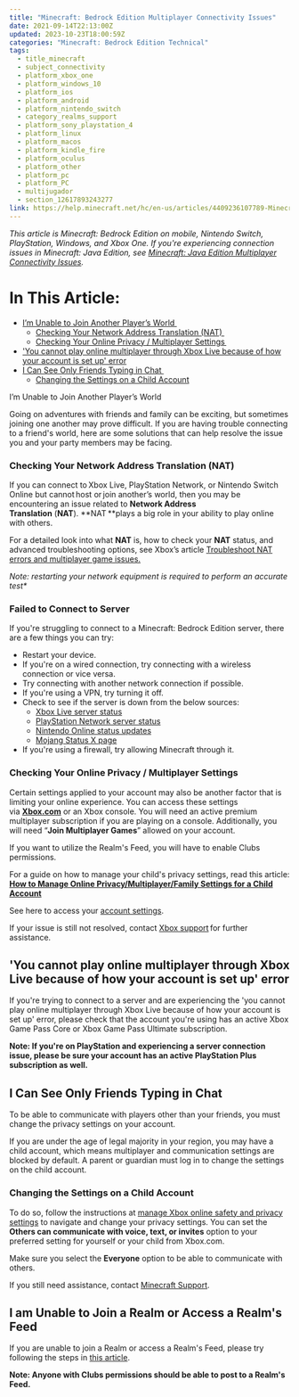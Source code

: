 ```yaml
---
title: "Minecraft: Bedrock Edition Multiplayer Connectivity Issues"
date: 2021-09-14T22:13:00Z
updated: 2023-10-23T18:00:59Z
categories: "Minecraft: Bedrock Edition Technical"
tags:
  - title_minecraft
  - subject_connectivity
  - platform_xbox_one
  - platform_windows_10
  - platform_ios
  - platform_android
  - platform_nintendo_switch
  - category_realms_support
  - platform_sony_playstation_4
  - platform_linux
  - platform_macos
  - platform_kindle_fire
  - platform_oculus
  - platform_other
  - platform_pc
  - platform_PC
  - multijugador
  - section_12617893243277
link: https://help.minecraft.net/hc/en-us/articles/4409236107789-Minecraft-Bedrock-Edition-Multiplayer-Connectivity-Issues
---
```


*This article is Minecraft: Bedrock Edition on mobile, Nintendo Switch, PlayStation, Windows, and Xbox One. If you're experiencing connection issues in Minecraft: Java Edition, see [Minecraft: Java Edition Multiplayer Connectivity Issues](https://help.minecraft.net/hc/en-us/articles/360034754052-Minecraft-Java-Edition-Multiplayer-Connection-Issues-).* 

# In This Article:

- [I’m Unable to Join Another Player’s World ](#h_01GK553R1R0TQ35HFBJE8NSK9Z)
  - [Checking Your Network Address Translation (NAT) ](#checking-yournetwork-address-translationnat)
  - [Checking Your Online Privacy / Multiplayer Settings ](#checking-your-online-privacy--multiplayer-settings)
- ['You cannot play online multiplayer through Xbox Live because of how your account is set up' error](#you-cannot-play-online-multiplayer-through-xbox-live-because-of-how-your-account-is-set-up-error)
- [I Can See Only Friends Typing in Chat ](#i-can-see-only-friends-typing-in-chat)
  - [Changing the Settings on a Child Account](#changing-the-settings-on-a-child-account)

<div class="aui-page-header">

<div class="aui-page-header-inner">

<div class="aui-page-header-actions">

<div id="issue-header-pager">

I’m Unable to Join Another Player’s World 

</div>

</div>

</div>

</div>

Going on adventures with friends and family can be exciting, but sometimes joining one another may prove difficult. If you are having trouble connecting to a friend's world, here are some solutions that can help resolve the issue you and your party members may be facing. 

### Checking Your Network Address Translation (NAT) 

If you can connect to Xbox Live, PlayStation Network, or Nintendo Switch Online but cannot host or join another’s world, then you may be encountering an issue related to **Network Address Translation** (**NAT**). **NAT **plays a big role in your ability to play online with others. 

For a detailed look into what **NAT** is, how to check your **NAT** status, and advanced troubleshooting options, see Xbox’s article [Troubleshoot NAT errors and multiplayer game issues.](https://support.xbox.com/en-US/help/hardware-network/connect-network/xbox-one-nat-error) 

*Note: restarting your network equipment is required to perform an accurate test\** 

### Failed to Connect to Server

If you're struggling to connect to a Minecraft: Bedrock Edition server, there are a few things you can try:

- Restart your device.
- If you're on a wired connection, try connecting with a wireless connection or vice versa.
- Try connecting with another network connection if possible.
- If you're using a VPN, try turning it off.
- Check to see if the server is down from the below sources:  
  - [Xbox Live server status](https://support.xbox.com/en-US/xbox-live-status)
  - [PlayStation Network server status](https://status.playstation.com/en-us/)
  - [Nintendo Online status updates](https://www.nintendo.co.jp/netinfo/en_US/index.html)
  - [Mojang Status X page](https://twitter.com/MojangStatus)
- If you're using a firewall, try allowing Minecraft through it.

### Checking Your Online Privacy / Multiplayer Settings  

Certain settings applied to your account may also be another factor that is limiting your online experience. You can access these settings via [**Xbox.com**](https://www.xbox.com/en-US/) or an Xbox console. You will need an active premium multiplayer subscription if you are playing on a console. Additionally, you will need “**Join Multiplayer Games**” allowed on your account. 

If you want to utilize the Realm's Feed, you will have to enable Clubs permissions.

For a guide on how to manage your child's privacy settings, read this article: [**How to Manage Online Privacy/Multiplayer/Family Settings for a Child Account**](../Minecraft-Bedrock-Edition/How-to-Manage-Parental-Consent-Family-Settings-and-Realms-Multiplayer-Access-for-a-Child-Account.md)

See here to access your [account settings](https://www.xbox.com/en-US/).

If your issue is still not resolved, contact [Xbox support](https://support.xbox.com/) for further assistance. 

## 'You cannot play online multiplayer through Xbox Live because of how your account is set up' error

If you're trying to connect to a server and are experiencing the 'you cannot play online multiplayer through Xbox Live because of how your account is set up' error, please check that the account you're using has an active Xbox Game Pass Core or Xbox Game Pass Ultimate subscription.

**Note: If you're on PlayStation and experiencing a server connection issue, please be sure your account has an active PlayStation Plus subscription as well.**

## I Can See Only Friends Typing in Chat 

To be able to communicate with players other than your friends, you must change the privacy settings on your account.

If you are under the age of legal majority in your region, you may have a child account, which means multiplayer and communication settings are blocked by default. A parent or guardian must log in to change the settings on the child account. 

### Changing the Settings on a Child Account

To do so, follow the instructions at [manage Xbox online safety and privacy settings](https://support.microsoft.com/en-us/help/4482922/xbox-one-online-safety-and-privacy-settings-for-parents-and-kids) to navigate and change your privacy settings. You can set the **Others can communicate with voice, text, or invites** option to your preferred setting for yourself or your child from Xbox.com.

Make sure you select the **Everyone** option to be able to communicate with others. 

If you still need assistance, contact [Minecraft Support](https://aka.ms/Minecraft-Support). 

## I am Unable to Join a Realm or Access a Realm's Feed

If you are unable to join a Realm or access a Realm's Feed, please try following the steps in [this article](https://help.minecraft.net/hc/en-us/articles/4410376128013).

**Note: Anyone with Clubs permissions should be able to post to a Realm's Feed.**
